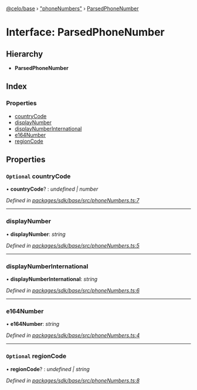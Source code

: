 [@celo/base](../README.md) › ["phoneNumbers"](../modules/_phonenumbers_.md) › [ParsedPhoneNumber](_phonenumbers_.parsedphonenumber.md)

# Interface: ParsedPhoneNumber

## Hierarchy

* **ParsedPhoneNumber**

## Index

### Properties

* [countryCode](_phonenumbers_.parsedphonenumber.md#optional-countrycode)
* [displayNumber](_phonenumbers_.parsedphonenumber.md#displaynumber)
* [displayNumberInternational](_phonenumbers_.parsedphonenumber.md#displaynumberinternational)
* [e164Number](_phonenumbers_.parsedphonenumber.md#e164number)
* [regionCode](_phonenumbers_.parsedphonenumber.md#optional-regioncode)

## Properties

### `Optional` countryCode

• **countryCode**? : *undefined | number*

*Defined in [packages/sdk/base/src/phoneNumbers.ts:7](https://github.com/celo-org/celo-monorepo/blob/master/packages/sdk/base/src/phoneNumbers.ts#L7)*

___

###  displayNumber

• **displayNumber**: *string*

*Defined in [packages/sdk/base/src/phoneNumbers.ts:5](https://github.com/celo-org/celo-monorepo/blob/master/packages/sdk/base/src/phoneNumbers.ts#L5)*

___

###  displayNumberInternational

• **displayNumberInternational**: *string*

*Defined in [packages/sdk/base/src/phoneNumbers.ts:6](https://github.com/celo-org/celo-monorepo/blob/master/packages/sdk/base/src/phoneNumbers.ts#L6)*

___

###  e164Number

• **e164Number**: *string*

*Defined in [packages/sdk/base/src/phoneNumbers.ts:4](https://github.com/celo-org/celo-monorepo/blob/master/packages/sdk/base/src/phoneNumbers.ts#L4)*

___

### `Optional` regionCode

• **regionCode**? : *undefined | string*

*Defined in [packages/sdk/base/src/phoneNumbers.ts:8](https://github.com/celo-org/celo-monorepo/blob/master/packages/sdk/base/src/phoneNumbers.ts#L8)*

